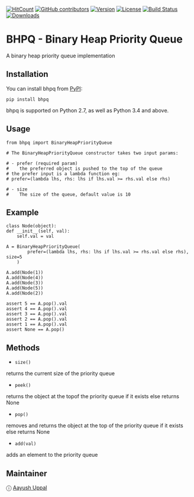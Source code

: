 [![HitCount](http://hits.dwyl.io/aayushuppal/bhpq.svg)](https://github.com/aayushuppal/bhpq)
[![GitHub contributors](https://img.shields.io/github/contributors/aayushuppal/bhpq.svg)](https://github.com/aayushuppal/bhpq/graphs/contributors)
[![Version](https://img.shields.io/pypi/v/bhpq.svg)](https://pypi.python.org/pypi/bhpq)
[![License](https://img.shields.io/pypi/l/bhpq.svg)](https://pypi.python.org/pypi/bhpq)
[![Build Status](https://travis-ci.org/aayushuppal/bhpq.svg?branch=master)](https://travis-ci.org/aayushuppal/bhpq)
[![Downloads](https://img.shields.io/pypi/dm/bhpq.svg)](https://pypi.python.org/pypi/bhpq)


# BHPQ - Binary Heap Priority Queue

A binary heap priority queue implementation

## Installation

You can install bhpq from [PyPI](https://pypi.org/project/bhpq):

    pip install bhpq

bhpq is supported on Python 2.7, as well as Python 3.4 and above.

## Usage

    from bhpq import BinaryHeapPriorityQueue
    
    # The BinaryHeapPriorityQueue constructor takes two input params:
    
    # - prefer (required param)
    #    the preferred object is pushed to the top of the queue
    # the prefer input is a lambda function eg:
    # prefer=(lambda lhs, rhs: lhs if lhs.val >= rhs.val else rhs)
        
    # - size
    #    The size of the queue, default value is 10

## Example

    class Node(object):
    def __init__(self, val):
        self.val = val

    A = BinaryHeapPriorityQueue(
            prefer=(lambda lhs, rhs: lhs if lhs.val >= rhs.val else rhs), size=5
        )

    A.add(Node(1))
    A.add(Node(4))
    A.add(Node(3))
    A.add(Node(5))
    A.add(Node(2))

    assert 5 == A.pop().val
    assert 4 == A.pop().val
    assert 3 == A.pop().val
    assert 2 == A.pop().val
    assert 1 == A.pop().val
    assert None == A.pop()

## Methods

- `size()`

returns the current size of the priority queue

- `peek()`

returns the object at the topof the priority queue if it exists else returns None

- `pop()`

removes and returns the object at the top of the priority queue if it exists else returns None

- `add(val)`

adds an element to the priority queue

## Maintainer

ⓘ [Aayush Uppal](https://aayushuppal.github.io)
